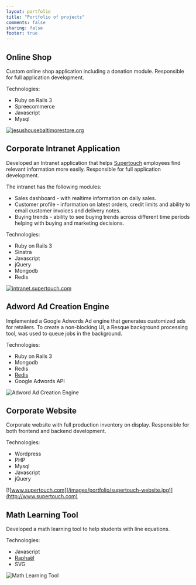 ```yaml
---
layout: portfolio
title: "Portfolio of projects"
comments: false
sharing: false
footer: true
---
```


## Online Shop

Custom online shop application including a donation module. Responsible for full application development.

Technologies:

* Ruby on Rails 3
* Spreecommerce
* Javascript
* Mysql

[![jesushousebaltimorestore.org](/images/portfolio/jesushousebaltimorestore.jpg)](http://jesushousebaltimorestore.org)

## Corporate Intranet Application

Developed an Intranet application that helps [Supertouch](http://www.supertouch.com) employees find relevant information more easily. Responsible for full application development.

The intranet has the following modules:

* Sales dashboard - with realtime information on daily sales.
* Customer profile - information on latest orders, credit limits and ability to email customer invoices and delivery notes.
* Buying trends - ability to see buying trends across different time periods helping with buying and marketing decisions.

Technologies:

* Ruby on Rails 3
* Sinatra
* Javascript
* jQuery
* Mongodb
* Redis

[![intranet.supertouch.com](/images/portfolio/intranet-supertouch.jpg)](http://intranet.supertouch.com)

## Adword Ad Creation Engine

Implemented a Google Adwords Ad engine that generates customized ads for retailers. To create a non-blocking UI, a Resque background processing tool, was used to queue jobs in the background.

Technologies:

* Ruby on Rails 3
* Mongodb
* Redis
* [Redis](https://github.com/defunkt/resque)
* Google Adwords API

![Adword Ad Creation Engine](/images/portfolio/adword-engine.jpg)

## Corporate Website

Corporate website with full production inventory on display. Responsible for both frontend and backend development.

Technologies:

* Wordpress
* PHP
* Mysql
* Javascript
* jQuery

[![www.supertouch.com](/images/portfolio/supertouch-website.jpg)](http://www.supertouch.com)

## Math Learning Tool

Developed a math learning tool to help students with line equations.

Technologies:

* Javascript
* [Raphaël](http://raphaeljs.com/)
* SVG

![Math Learning Tool](/images/portfolio/math-graph.jpg)
